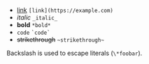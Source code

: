 - [link](https://example.com) `[link](https://example.com)`
- _italic_ `_italic_`
- **bold** `*bold*`
- `code` `` `code` ``
- ~~strikethrough~~ `~strikethrough~`

Backslash is used to escape literals (`\*foobar`).
